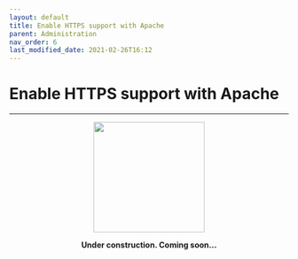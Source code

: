 ```yaml
---
layout: default
title: Enable HTTPS support with Apache
parent: Administration
nav_order: 6
last_modified_date: 2021-02-26T16:12
---
```


# Enable HTTPS support with Apache

---

<div style="display: flex; flex-direction: column; align-items: center;">
    <img src="{{site.url}}/assets/images/warning.png" style="width: 200px;">
    <p style="font-weight: bold;">Under construction. Coming soon...</p>
</div>